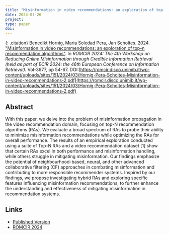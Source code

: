 ```yaml
---
title: "Misinformation in video recommendations: an exploration of top-n recommendation algorithms"
date: 2024-03-26
project: 
type: paper
doi: 
---
```


{: .citation}
Benedikt Hornig, Maria Soledad Pera, Jan Scholtes. 2024. ["Misinformation in video recommendations: an exploration of top-n recommendation algorithms"](#). In <cite> ROMCIR 2024: The 4th Workshop on Reducing Online Misinformation through Credible Information Retrieval (held as
part of ECIR 2024: the 46th European Conference on Information Retrieval)</cite>. Vol-3677, pp 54-67. DOI:[https://romcir.disco.unimib.it/wp-content/uploads/sites/151/2024/03/Hornig-Pera-Scholtes-Misinformation-in-video-recommendations-2.pdf](https://romcir.disco.unimib.it/wp-content/uploads/sites/151/2024/03/Hornig-Pera-Scholtes-Misinformation-in-video-recommendations-2.pdf)

## Abstract

With this paper, we delve into the problem of misinformation propagation in the video recommendation domain, focusing on top-N recommendation algorithms (RAs). We evaluate a broad spectrum of RAs to probe their ability to minimize misinformation recommendations while optimizing the RAs for overall performance. The results of an empirical exploration conducted using a suite of Top-N RAs and a video recommendation dataset [1] show that certain RAs excel in both performance and misinformation handling, while others struggle in mitigating misinformation. Our findings emphasize the potential of neighbourhood-based, neural, and other advanced collaborative filtering (CF) approaches in combating misinformation and contributing to more responsible recommender systems. Inspired by our findings, we propose investigating hybrid RAs and exploring specific features influencing misinformation recommendations, to further enhance the understanding and effectiveness of mitigating misinformation in recommendation systems.

## Links

* [Published Version](http://ceur-ws.org/Vol-3677/)
* [ROMCIR 2024](https://romcir.disco.unimib.it/)